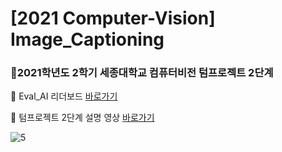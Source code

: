 # [2021 Computer-Vision] Image_Captioning

### 📌2021학년도 2학기 세종대학교 컴퓨터비전 텀프로젝트 2단계

📍 Eval_AI 리더보드 [바로가기](http://203.250.148.129:3088/web/challenges/challenge-page/38/overview)

📍 텀프로젝트 2단계 설명 영상 [바로가기](https://youtu.be/FMKd-VDnP1o)


![5](https://user-images.githubusercontent.com/96376448/146676265-094db0c9-b1e0-4b11-82ac-489c3b6fe7ca.PNG)
